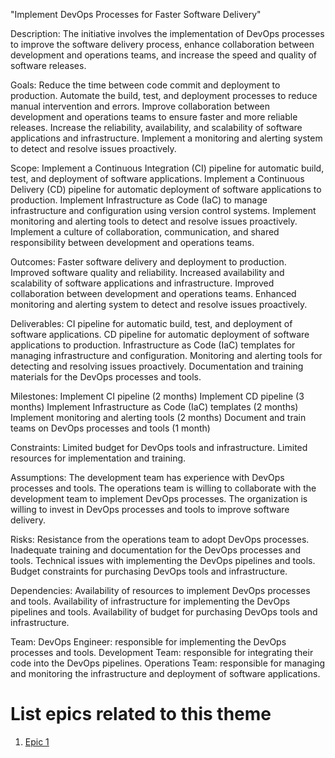 "Implement DevOps Processes for Faster Software Delivery"

Description: The initiative involves the implementation of DevOps processes to improve the software delivery process, enhance collaboration between development and operations teams, and increase the speed and quality of software releases.

Goals: 
    Reduce the time between code commit and deployment to production.
    Automate the build, test, and deployment processes to reduce manual intervention and errors.
    Improve collaboration between development and operations teams to ensure faster and more reliable releases.
    Increase the reliability, availability, and scalability of software applications and infrastructure.
    Implement a monitoring and alerting system to detect and resolve issues proactively.

Scope: 
    Implement a Continuous Integration (CI) pipeline for automatic build, test, and deployment of software applications.
    Implement a Continuous Delivery (CD) pipeline for automatic deployment of software applications to production.
    Implement Infrastructure as Code (IaC) to manage infrastructure and configuration using version control systems.
    Implement monitoring and alerting tools to detect and resolve issues proactively.
    Implement a culture of collaboration, communication, and shared responsibility between development and operations teams.

Outcomes: 
    Faster software delivery and deployment to production.
    Improved software quality and reliability.
    Increased availability and scalability of software applications and infrastructure.
    Improved collaboration between development and operations teams.
    Enhanced monitoring and alerting system to detect and resolve issues proactively.

Deliverables: 
    CI pipeline for automatic build, test, and deployment of software applications.
    CD pipeline for automatic deployment of software applications to production.
    Infrastructure as Code (IaC) templates for managing infrastructure and configuration.
    Monitoring and alerting tools for detecting and resolving issues proactively.
    Documentation and training materials for the DevOps processes and tools.

Milestones: 
    Implement CI pipeline (2 months)
    Implement CD pipeline (3 months)
    Implement Infrastructure as Code (IaC) templates (2 months)
    Implement monitoring and alerting tools (2 months)
    Document and train teams on DevOps processes and tools (1 month)

Constraints: 
    Limited budget for DevOps tools and infrastructure.
    Limited resources for implementation and training.

Assumptions: 
    The development team has experience with DevOps processes and tools.
    The operations team is willing to collaborate with the development team to implement DevOps processes.
    The organization is willing to invest in DevOps processes and tools to improve software delivery.

Risks: 
    Resistance from the operations team to adopt DevOps processes.
    Inadequate training and documentation for the DevOps processes and tools.
    Technical issues with implementing the DevOps pipelines and tools.
    Budget constraints for purchasing DevOps tools and infrastructure.

Dependencies: 
    Availability of resources to implement DevOps processes and tools.
    Availability of infrastructure for implementing the DevOps pipelines and tools.
    Availability of budget for purchasing DevOps tools and infrastructure.

Team: 
    DevOps Engineer: responsible for implementing the DevOps processes and tools.
    Development Team: responsible for integrating their code into the DevOps pipelines.
    Operations Team: responsible for managing and monitoring the infrastructure and deployment of software applications.

# List epics related to this theme
1. [Epic 1](documentation/templates/theme/initiatives/epics/epic_template.md)